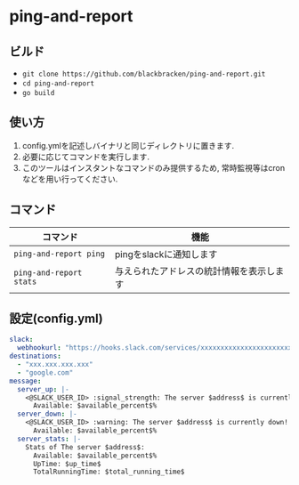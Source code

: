 # ping-and-report

## ビルド
- `git clone https://github.com/blackbracken/ping-and-report.git`
- `cd ping-and-report`
- `go build`

## 使い方
1. config.ymlを記述しバイナリと同じディレクトリに置きます.
2. 必要に応じてコマンドを実行します.
  1. このツールはインスタントなコマンドのみ提供するため, 常時監視等はcronなどを用い行ってください.

## コマンド

| コマンド | 機能 |
| ---- | ---- |
| `ping-and-report ping` | pingをslackに通知します |
| `ping-and-report stats` | 与えられたアドレスの統計情報を表示します |

## 設定(config.yml)
```config.yml
slack:
  webhookurl: "https://hooks.slack.com/services/xxxxxxxxxxxxxxxxxxxxxxx"
destinations:
  - "xxx.xxx.xxx.xxx"
  - "google.com"
message:
  server_up: |-
    <@SLACK_USER_ID> :signal_strength: The server $address$ is currently up!
      Available: $available_percent$%
  server_down: |-
    <@SLACK_USER_ID> :warning: The server $address$ is currently down!
      Available: $available_percent$%
  server_stats: |-
    Stats of The server $address$:
      Available: $available_percent$%
      UpTime: $up_time$
      TotalRunningTime: $total_running_time$
```
